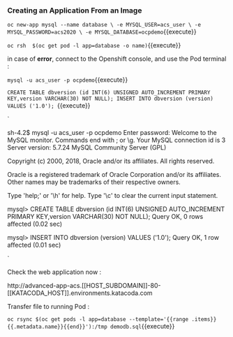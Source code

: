 ### Creating an Application From an Image


`oc new-app mysql --name database \
    -e MYSQL_USER=acs_user \
    -e MYSQL_PASSWORD=acs2020 \
    -e MYSQL_DATABASE=ocpdemo`{{execute}}
    


`oc rsh  $(oc get pod -l app=database -o name)`{{execute}}

in case of **error**, connect to the Openshift console, and use the Pod terminal  :


`mysql -u acs_user -p ocpdemo`{{execute}}

`CREATE TABLE dbversion (id INT(6) UNSIGNED AUTO_INCREMENT PRIMARY KEY,version VARCHAR(30) NOT NULL);
INSERT INTO dbversion (version) VALUES ('1.0');
`{{execute}}


`

sh-4.2$ mysql -u acs_user -p ocpdemo
Enter password:
Welcome to the MySQL monitor.  Commands end with ; or \g.
Your MySQL connection id is 3
Server version: 5.7.24 MySQL Community Server (GPL)

Copyright (c) 2000, 2018, Oracle and/or its affiliates. All rights reserved.

Oracle is a registered trademark of Oracle Corporation and/or its
affiliates. Other names may be trademarks of their respective
owners.

Type 'help;' or '\h' for help. Type '\c' to clear the current input statement.

mysql> CREATE TABLE dbversion (id INT(6) UNSIGNED AUTO_INCREMENT PRIMARY KEY,version VARCHAR(30) NOT NULL);
Query OK, 0 rows affected (0.02 sec)

mysql> INSERT INTO dbversion (version) VALUES ('1.0');
Query OK, 1 row affected (0.01 sec)

`

Check the web application now : 


http://advanced-app-acs.[[HOST_SUBDOMAIN]]-80-[[KATACODA_HOST]].environments.katacoda.com



Transfer file to  running Pod :

`oc rsync $(oc get pods -l app=database --template='{{range .items}}{{.metadata.name}}{{end}}'):/tmp demodb.sql`{{execute}}


